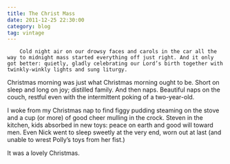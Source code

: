 ```yaml
---
title: The Christ Mass
date: 2011-12-25 22:30:00
category: blog
tag: vintage
---
```

        Cold night air on our drowsy faces and carols in the car all the way to midnight mass started everything off just right. And it only got better: quietly, gladly celebrating our Lord’s birth together with twinkly-winkly lights and sung liturgy.

Christmas morning was just what Christmas morning ought to be. Short on sleep and long on joy; distilled family. And then naps. Beautiful naps on the couch, restful even with the intermittent poking of a two-year-old.

I woke from my Christmas nap to find figgy pudding steaming on the stove and a cup (or more) of good cheer mulling in the crock. Steven in the kitchen, kids absorbed in new toys: peace on earth and good will toward men. Even Nick went to sleep sweetly at the very end, worn out at last (and unable to wrest Polly’s toys from her fist.)

It was a lovely Christmas.